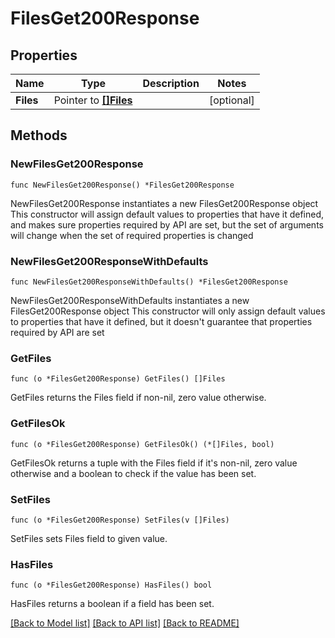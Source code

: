 # FilesGet200Response

## Properties

Name | Type | Description | Notes
------------ | ------------- | ------------- | -------------
**Files** | Pointer to [**[]Files**](Files.md) |  | [optional] 

## Methods

### NewFilesGet200Response

`func NewFilesGet200Response() *FilesGet200Response`

NewFilesGet200Response instantiates a new FilesGet200Response object
This constructor will assign default values to properties that have it defined,
and makes sure properties required by API are set, but the set of arguments
will change when the set of required properties is changed

### NewFilesGet200ResponseWithDefaults

`func NewFilesGet200ResponseWithDefaults() *FilesGet200Response`

NewFilesGet200ResponseWithDefaults instantiates a new FilesGet200Response object
This constructor will only assign default values to properties that have it defined,
but it doesn't guarantee that properties required by API are set

### GetFiles

`func (o *FilesGet200Response) GetFiles() []Files`

GetFiles returns the Files field if non-nil, zero value otherwise.

### GetFilesOk

`func (o *FilesGet200Response) GetFilesOk() (*[]Files, bool)`

GetFilesOk returns a tuple with the Files field if it's non-nil, zero value otherwise
and a boolean to check if the value has been set.

### SetFiles

`func (o *FilesGet200Response) SetFiles(v []Files)`

SetFiles sets Files field to given value.

### HasFiles

`func (o *FilesGet200Response) HasFiles() bool`

HasFiles returns a boolean if a field has been set.


[[Back to Model list]](../README.md#documentation-for-models) [[Back to API list]](../README.md#documentation-for-api-endpoints) [[Back to README]](../README.md)


